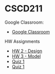 # CSCD211

Google Classroom:
* <a href ="https://classroom.google.com/c/Nzk5OTQ3MjE1MTY5" target="_blank">Google Classroom</a>

HW Assignments
* <a href="https://classroom.github.com/a/Tr2ytVOg" target="_blank">HW 2 - Design</a>
* <a href="https://classroom.github.com/a/FH0LsBlg" target="_blank">HW 3 - Model</a>
* <a href="https://classroom.github.com/a/xvvnBWzz" target="_blank">Quiz 1</a>
* <a href="https://classroom.github.com/a/f15_DKCY" target="_blank">Quiz 1</a>


